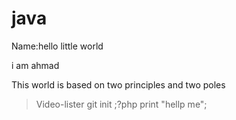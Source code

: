 # java
Name:<h>hello little world<h>
<p>i am ahmad<p>  
 <p>This world is based on two principles and two poles

> Video-lister git init
;?php print "hellp me";
